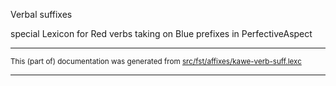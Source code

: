 Verbal suffixes

special Lexicon for Red verbs taking on Blue prefixes in PerfectiveAspect

* * *

<small>This (part of) documentation was generated from [src/fst/affixes/kawe-verb-suff.lexc](https://github.com/giellalt/lang-moh/blob/main/src/fst/affixes/kawe-verb-suff.lexc)</small>

---

